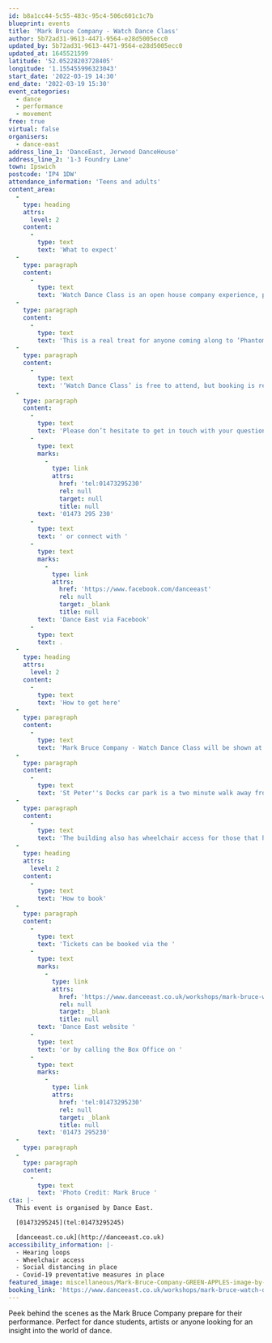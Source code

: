 ```yaml
---
id: b8a1cc44-5c55-483c-95c4-506c601c1c7b
blueprint: events
title: 'Mark Bruce Company - Watch Dance Class'
author: 5b72ad31-9613-4471-9564-e28d5005ecc0
updated_by: 5b72ad31-9613-4471-9564-e28d5005ecc0
updated_at: 1645521599
latitude: '52.05228203728405'
longitude: '1.155455996323043'
start_date: '2022-03-19 14:30'
end_date: '2022-03-19 15:30'
event_categories:
  - dance
  - performance
  - movement
free: true
virtual: false
organisers:
  - dance-east
address_line_1: 'DanceEast, Jerwood DanceHouse'
address_line_2: '1-3 Foundry Lane'
town: Ipswich
postcode: 'IP4 1DW'
attendance_information: 'Teens and adults'
content_area:
  -
    type: heading
    attrs:
      level: 2
    content:
      -
        type: text
        text: 'What to expect'
  -
    type: paragraph
    content:
      -
        type: text
        text: 'Watch Dance Class is an open house company experience, perfect for dance students, artists, bloggers and anyone interested in peeking behind the scenes – you’ll be free to draw, paint or simply observe. Don’t miss this exclusive insight, as Mark Bruce Company prepare to perform in a professional company class.'
  -
    type: paragraph
    content:
      -
        type: text
        text: 'This is a real treat for anyone coming along to ‘Phantoms’, the triple bill showing at the Jerwood DanceHouse on Friday 18 and Saturday 19 March 2022.'
  -
    type: paragraph
    content:
      -
        type: text
        text: '‘Watch Dance Class’ is free to attend, but booking is required.'
  -
    type: paragraph
    content:
      -
        type: text
        text: 'Please don’t hesitate to get in touch with your questions on '
      -
        type: text
        marks:
          -
            type: link
            attrs:
              href: 'tel:01473295230'
              rel: null
              target: null
              title: null
        text: '01473 295 230'
      -
        type: text
        text: ' or connect with '
      -
        type: text
        marks:
          -
            type: link
            attrs:
              href: 'https://www.facebook.com/danceeast'
              rel: null
              target: _blank
              title: null
        text: 'Dance East via Facebook'
      -
        type: text
        text: .
  -
    type: heading
    attrs:
      level: 2
    content:
      -
        type: text
        text: 'How to get here'
  -
    type: paragraph
    content:
      -
        type: text
        text: 'Mark Bruce Company - Watch Dance Class will be shown at Dance East, Jerwood Dance House, Ipswich, IP4 1DW.'
  -
    type: paragraph
    content:
      -
        type: text
        text: 'St Peter''s Docks car park is a two minute walk away from the venue. '
  -
    type: paragraph
    content:
      -
        type: text
        text: 'The building also has wheelchair access for those that have accessibility needs.'
  -
    type: heading
    attrs:
      level: 2
    content:
      -
        type: text
        text: 'How to book'
  -
    type: paragraph
    content:
      -
        type: text
        text: 'Tickets can be booked via the '
      -
        type: text
        marks:
          -
            type: link
            attrs:
              href: 'https://www.danceeast.co.uk/workshops/mark-bruce-watch-dance-class/'
              rel: null
              target: _blank
              title: null
        text: 'Dance East website '
      -
        type: text
        text: 'or by calling the Box Office on '
      -
        type: text
        marks:
          -
            type: link
            attrs:
              href: 'tel:01473295230'
              rel: null
              target: _blank
              title: null
        text: '01473 295230'
  -
    type: paragraph
  -
    type: paragraph
    content:
      -
        type: text
        text: 'Photo Credit: Mark Bruce '
cta: |-
  This event is organised by Dance East. 

  [01473295245](tel:01473295245)

  [danceeast.co.uk](http://danceeast.co.uk)
accessibility_information: |-
  - Hearing loops
  - Wheelchair access
  - Social distancing in place 
  - Covid-19 preventative measures in place
featured_image: miscellaneous/Mark-Bruce-Company-GREEN-APPLES-image-by-Mark-Bruce-(2).jpg
booking_link: 'https://www.danceeast.co.uk/workshops/mark-bruce-watch-dance-class/'
---
```

Peek behind the scenes as the Mark Bruce Company prepare for their performance. Perfect for dance students, artists or anyone looking for an insight into the world of dance.